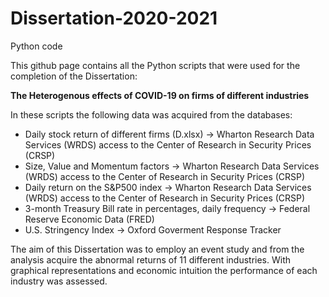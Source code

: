 # Dissertation-2020-2021
Python code

This github page contains all the Python scripts that were used for the completion of the Dissertation: 

**The Heterogenous effects of COVID-19 on firms of different industries**

In these scripts the following data was acquired from the databases:

- Daily stock return of different firms (D.xlsx) &#8594; Wharton Research Data Services (WRDS) access to the Center of Research in Security Prices (CRSP)
- Size, Value and Momentum factors &#8594; Wharton Research Data Services (WRDS) access to the Center of Research in Security Prices (CRSP)
- Daily return on the S&P500 index &#8594; Wharton Research Data Services (WRDS) access to the Center of Research in Security Prices (CRSP)
- 3-month Treasury Bill rate in percentages, daily frequency &#8594; Federal Reserve Economic Data (FRED)
- U.S. Stringency Index &#8594; Oxford Goverment Response Tracker 

The aim of this Dissertation was to employ an event study and from the analysis acquire the abnormal returns of 11 different industries. With graphical representations and economic intuition the performance of each industry was assessed.
